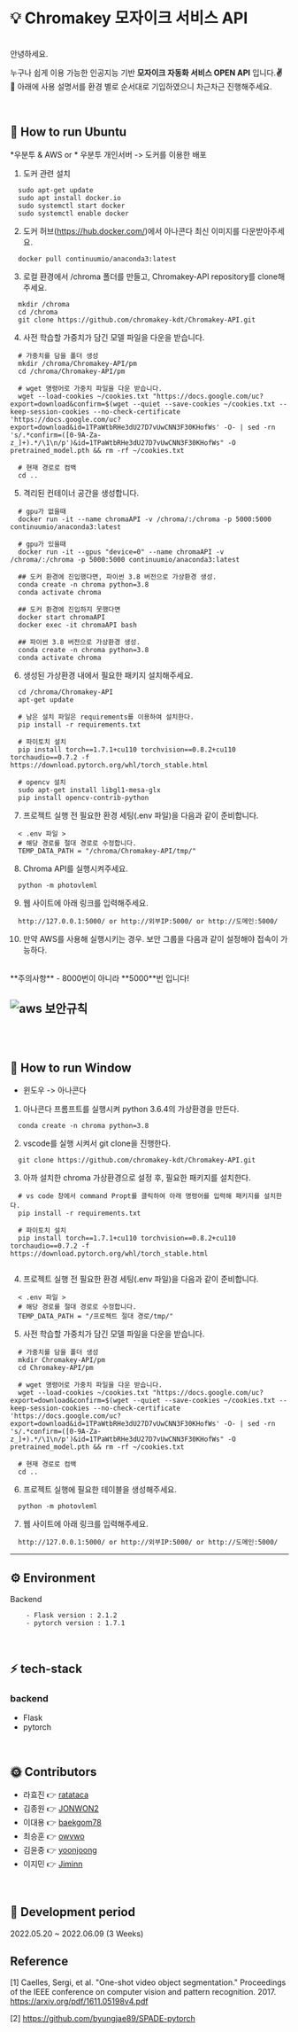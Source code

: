 # :bulb: Chromakey 모자이크 서비스 API
<br>
안녕하세요.<br>

누구나 쉽게 이용 가능한 인공지능 기반 **모자이크 자동화 서비스 OPEN API** 입니다.**:v:**<br>
:facepunch: 아래에 사용 설명서를 환경 별로 순서대로 기입하였으니 차근차근 진행해주세요.

<br>

## 🚗 How to run Ubuntu

*우분투 & AWS or * 우분투 개인서버 -> 도커를 이용한 배포
1. 도커 관련 설치
```
  sudo apt-get update
  sudo apt install docker.io 
  sudo systemctl start docker
  sudo systemctl enable docker
```
2. 도커 허브(https://hub.docker.com/)에서 아나콘다 최신 이미지를 다운받아주세요.

```
  docker pull continuumio/anaconda3:latest
```


3. 로컬 환경에서 /chroma 폴더를 만들고, Chromakey-API repository를 clone해주세요.
```
  mkdir /chroma
  cd /chroma
  git clone https://github.com/chromakey-kdt/Chromakey-API.git
```

4. 사전 학습할 가중치가 담긴 모델 파일을 다운을 받습니다. 
```
  # 가중치를 담을 폴더 생성
  mkdir /chroma/Chromakey-API/pm
  cd /chroma/Chromakey-API/pm

  # wget 명령어로 가중치 파일을 다운 받습니다.
  wget --load-cookies ~/cookies.txt "https://docs.google.com/uc?export=download&confirm=$(wget --quiet --save-cookies ~/cookies.txt --keep-session-cookies --no-check-certificate 'https://docs.google.com/uc?export=download&id=1TPaWtbRHe3dU27D7vUwCNN3F30KHofWs' -O- | sed -rn 's/.*confirm=([0-9A-Za-z_]+).*/\1\n/p')&id=1TPaWtbRHe3dU27D7vUwCNN3F30KHofWs" -O pretrained_model.pth && rm -rf ~/cookies.txt
  
  # 현재 경로로 컴백
  cd ..
```

5. 격리된 컨테이너 공간을 생성합니다.
```
  # gpu가 없을때
  docker run -it --name chromaAPI -v /chroma/:/chroma -p 5000:5000 continuumio/anaconda3:latest

  # gpu가 있을때
  docker run -it --gpus "device=0" --name chromaAPI -v /chroma/:/chroma -p 5000:5000 continuumio/anaconda3:latest

  ## 도커 환경에 진입했다면, 파이썬 3.8 버전으로 가상환경 생성.
  conda create -n chroma python=3.8
  conda activate chroma

  ## 도커 환경에 진입하지 못했다면
  docker start chromaAPI
  docker exec -it chromaAPI bash

  ## 파이썬 3.8 버전으로 가상환경 생성.
  conda create -n chroma python=3.8
  conda activate chroma
```

6. 생성된 가상환경 내에서 필요한 패키지 설치해주세요.
```
  cd /chroma/Chromakey-API
  apt-get update
  
  # 남은 설치 파일은 requirements를 이용하여 설치한다.
  pip install -r requirements.txt
  
  # 파이토치 설치
  pip install torch==1.7.1+cu110 torchvision==0.8.2+cu110 torchaudio==0.7.2 -f https://download.pytorch.org/whl/torch_stable.html

  # opencv 설치
  sudo apt-get install libgl1-mesa-glx
  pip install opencv-contrib-python

```
7. 프로젝트 실행 전 필요한 환경 세팅(.env 파일)을 다음과 같이 준비합니다.
```
  < .env 파일 >
  # 해당 경로를 절대 경로로 수정합니다.
  TEMP_DATA_PATH = "/chroma/Chromakey-API/tmp/" 
```

8. Chroma API를 실행시켜주세요.
```
  python -m photovleml
```

9. 웹 사이트에 아래 링크를 입력해주세요.
```
  http://127.0.0.1:5000/ or http://외부IP:5000/ or http://도메인:5000/
```

10. 만약 AWS를 사용해 실행시키는 경우. 보안 그룹을 다음과 같이 설정해야 접속이 가능하다.
<br>
**주의사항** 
    - 8000번이 아니라 **5000**번 입니다!

![aws 보안규칙](https://user-images.githubusercontent.com/46054315/152639107-711432db-85b5-4cd5-9746-0eaf73646740.PNG)
---
<br>
<br>

## 🚗 How to run Window

* 윈도우 -> 아나콘다
1. 아나콘다 프롬프트를 실행시켜 python 3.6.4의 가상환경을 만든다.
```
  conda create -n chroma python=3.8
```
2. vscode를 실행 시켜서 git clone을 진행한다.
```
  git clone https://github.com/chromakey-kdt/Chromakey-API.git
```
3. 아까 설치한 chroma 가상환경으로 설정 후, 필요한 패키지를 설치한다.
```
  # vs code 창에서 command Propt를 클릭하여 아래 명령어를 입력해 패키지를 설치한다.
  pip install -r requirements.txt
  
  # 파이토치 설치
  pip install torch==1.7.1+cu110 torchvision==0.8.2+cu110 torchaudio==0.7.2 -f https://download.pytorch.org/whl/torch_stable.html
  
```
4. 프로젝트 실행 전 필요한 환경 세팅(.env 파일)을 다음과 같이 준비합니다.
```
  < .env 파일 >
  # 해당 경로를 절대 경로로 수정합니다.
  TEMP_DATA_PATH = "/프로젝트 절대 경로/tmp/" 
```
5. 사전 학습할 가중치가 담긴 모델 파일을 다운을 받습니다. 
```
  # 가중치를 담을 폴더 생성
  mkdir Chromakey-API/pm
  cd Chromakey-API/pm

  # wget 명령어로 가중치 파일을 다운 받습니다.
  wget --load-cookies ~/cookies.txt "https://docs.google.com/uc?export=download&confirm=$(wget --quiet --save-cookies ~/cookies.txt --keep-session-cookies --no-check-certificate 'https://docs.google.com/uc?export=download&id=1TPaWtbRHe3dU27D7vUwCNN3F30KHofWs' -O- | sed -rn 's/.*confirm=([0-9A-Za-z_]+).*/\1\n/p')&id=1TPaWtbRHe3dU27D7vUwCNN3F30KHofWs" -O pretrained_model.pth && rm -rf ~/cookies.txt
  
  # 현재 경로로 컴백
  cd ..
```
6. 프로젝트 실행에 필요한 테이블을 생성해주세요.
```
  python -m photovleml
```

7. 웹 사이트에 아래 링크를 입력해주세요.
```
  http://127.0.0.1:5000/ or http://외부IP:5000/ or http://도메인:5000/
```


---

## ⚙ Environment

Backend

```
    - Flask version : 2.1.2
    - pytorch version : 1.7.1
```


<br>

## ⚡ tech-stack

### backend

- Flask
- pytorch

<br>


## 🌞 Contributors

- 라효진 👉 [ratataca](https://github.com/ratataca)
- 김종원 👉 [JONWON2](https://github.com/JONWON2)
- 이대용 👉 [baekgom78](https://github.com/baekgom78)
- 최승훈 👉 [owvwo](https://github.com/owvwo)
- 김윤중 👉 [yoonjoong](https://github.com/yoonjoong)
- 이지민 👉 [Jiminn](https://github.com/Jiminn)

<br>

## 📅 Development period

2022.05.20 ~ 2022.06.09 (3 Weeks)

## Reference
[1] Caelles, Sergi, et al. "One-shot video object segmentation." Proceedings of the IEEE conference on computer vision and pattern recognition. 2017. https://arxiv.org/pdf/1611.05198v4.pdf

[2] [https://github.com/byungjae89/SPADE-pytorch
](https://github.com/kmaninis/OSVOS-PyTorch)

